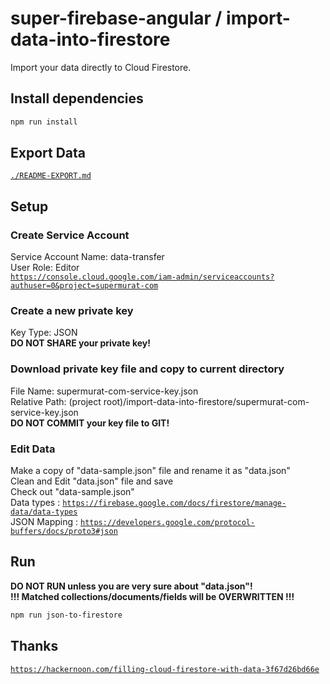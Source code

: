 # super-firebase-angular / import-data-into-firestore
Import your data directly to Cloud Firestore.

## Install dependencies
```sh
npm run install
```

## Export Data
[`./README-EXPORT.md`](./README-EXPORT.md)

## Setup
### Create Service Account
Service Account Name: data-transfer  
User Role: Editor  
[`https://console.cloud.google.com/iam-admin/serviceaccounts?authuser=0&project=supermurat-com`](https://console.cloud.google.com/iam-admin/serviceaccounts?authuser=0&project=supermurat-com)
### Create a new private key
Key Type: JSON  
**DO NOT SHARE your private key!**

### Download private key file and copy to current directory
File Name: supermurat-com-service-key.json  
Relative Path: (project root)/import-data-into-firestore/supermurat-com-service-key.json  
**DO NOT COMMIT your key file to GIT!**

### Edit Data
Make a copy of "data-sample.json" file and rename it as "data.json"  
Clean and Edit "data.json" file and save  
Check out "data-sample.json"  
Data types : [`https://firebase.google.com/docs/firestore/manage-data/data-types`](https://firebase.google.com/docs/firestore/manage-data/data-types)  
JSON Mapping : 
[`https://developers.google.com/protocol-buffers/docs/proto3#json`](https://developers.google.com/protocol-buffers/docs/proto3#json)

## Run
**DO NOT RUN unless you are very sure about "data.json"!**  
**!!! Matched collections/documents/fields will be OVERWRITTEN !!!**
```sh
npm run json-to-firestore
```

## Thanks

[`https://hackernoon.com/filling-cloud-firestore-with-data-3f67d26bd66e`](https://hackernoon.com/filling-cloud-firestore-with-data-3f67d26bd66e)
